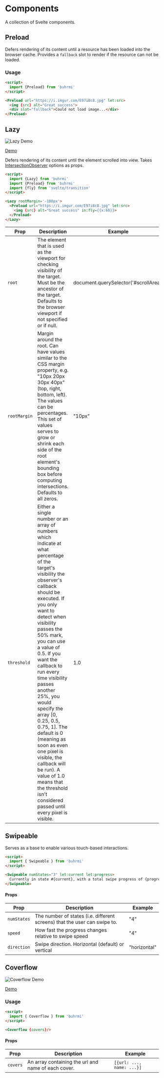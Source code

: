 # Components

A collection of Svelte components.


## Preload

Defers rendering of its content until a resource has been loaded into the browser cache.
Provides a `fallback` slot to render if the resource can not be loaded.

### Usage

```html
<script>
  import {Preload} from 'buhrmi'
</script>

<Preload url="https://i.imgur.com/E97i8c8.jpg" let:src>
  <img {src} alt="Great success">
  <div slot="fallback">Could not load image...</div>
</Preload>
```

## Lazy

![Lazy Demo](https://github.com/buhrmi/components/blob/master/gifs/lazy.gif?raw=true)

[Demo](https://buhrmi.github.io/components/lazy)

Defers rendering of its content until the element scrolled into view. Takes [IntersectionObserver](https://developer.mozilla.org/en-US/docs/Web/API/IntersectionObserver/IntersectionObserver) options as props.

```html
<script>
  import {Lazy} from 'buhrmi'
  import {Preload} from 'buhrmi'
  import {fly} from 'svelte/transition'
</script>

<Lazy rootMargin='-100px'>
  <Preload url="https://i.imgur.com/E97i8c8.jpg" let:src>
    <img {src} alt="Great success" in:fly={{x:60}}>
  </Preload>
</Lazy>
```


| Prop | Description | Example |
| --- | --- | --- |
| `root` | The element that is used as the viewport for checking visibility of the target. Must be the ancestor of the target. Defaults to the browser viewport if not specified or if null. | document.querySelector('#scrollArea') |
| `rootMargin` | Margin around the root. Can have values similar to the CSS margin property, e.g. "10px 20px 30px 40px" (top, right, bottom, left). The values can be percentages. This set of values serves to grow or shrink each side of the root element's bounding box before computing intersections. Defaults to all zeros. | "10px" |
| `threshold` | Either a single number or an array of numbers which indicate at what percentage of the target's visibility the observer's callback should be executed. If you only want to detect when visibility passes the 50% mark, you can use a value of 0.5. If you want the callback to run every time visibility passes another 25%, you would specify the array [0, 0.25, 0.5, 0.75, 1]. The default is 0 (meaning as soon as even one pixel is visible, the callback will be run). A value of 1.0 means that the threshold isn't considered passed until every pixel is visible. | 1.0 |


## Swipeable

Serves as a base to enable various touch-based interactions.

```html
<script>
  import { Swipeable } from 'buhrmi'
</script>

<Swipeable numStates="3" let:current let:progress>
  Currently in state #{current}, with a total swipe progress of {progress}
</Swipeable>
```

#### Props

| Prop | Description | Example |
| --- | --- | --- |
| `numStates` | The number of states (i.e. different screens) that the user can swipe to. | "4" |
| `speed` | How fast the progress changes relative to swipe speed | "4" |
| `direction` | Swipe direction. Horizontal (default) or vertical | "horizontal" |



## Coverflow

![Coverflow Demo](https://github.com/buhrmi/components/blob/master/gifs/coverflow.gif?raw=true)

[Demo](https://buhrmi.github.io/components/coverflow)

### Usage


```html
<script>
  import { Coverflow } from 'buhrmi'
</script>

<Coverflow {covers}/>
```

#### Props

| Prop | Description | Example |
| --- | --- | --- |
| `covers` | An array containing the url and name of each cover.|`[{url: ..., name: ...}]` |